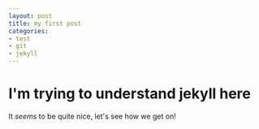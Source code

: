 ```yaml
---
layout: post
title: my first post
categories: 
- test
- git 
- jekyll
---
```


# I'm trying to understand jekyll here

It *seems* to be quite nice, let's see how we get on!
